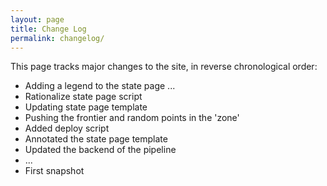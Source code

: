 ```yaml
---
layout: page
title: Change Log
permalink: changelog/
---
```


This page tracks major changes to the site, in reverse chronological order:

- Adding a legend to the state page ...
- Rationalize state page script
- Updating state page template
- Pushing the frontier and random points in the 'zone'
- Added deploy script
- Annotated the state page template
- Updated the backend of the pipeline
- ...
- First snapshot